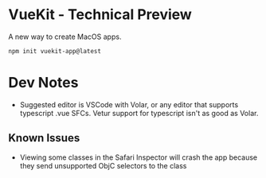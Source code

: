 # VueKit - Technical Preview

A new way to create MacOS apps.

`npm init vuekit-app@latest`

# Dev Notes

* Suggested editor is VSCode with Volar, or any editor that supports typescript .vue SFCs. Vetur support for typescript isn't as good as Volar.

## Known Issues

* Viewing some classes in the Safari Inspector will crash the app because they send unsupported ObjC selectors to the class

